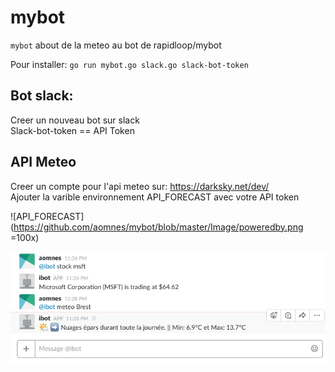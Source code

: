 
# mybot

`mybot` about de la meteo au bot de rapidloop/mybot

Pour installer:
`go run mybot.go slack.go slack-bot-token`

## Bot slack:
 Creer un nouveau bot sur slack<br/>
 Slack-bot-token == API Token<br/>

## API Meteo
Creer un compte pour l'api meteo sur: https://darksky.net/dev/<br/>
Ajouter la varible environnement API_FORECAST avec votre API token<br/>

![API_FORECAST](https://github.com/aomnes/mybot/blob/master/Image/poweredby.png =100x)<br/>

![EXAMPLE](https://github.com/aomnes/mybot/blob/master/Image/Image_bit.png)<br/>
